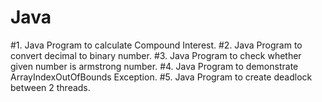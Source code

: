 # Java

#1. Java Program to calculate Compound Interest.
#2. Java Program to convert decimal to binary number.
#3. Java Program to check whether given number is armstrong number.
#4. Java Program to demonstrate ArrayIndexOutOfBounds Exception.
#5. Java Program to create deadlock between 2 threads.

